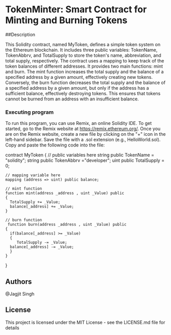 # TokenMinter: Smart Contract for Minting and Burning Tokens

##Description

This Solidity contract, named MyToken, defines a simple token system on the Ethereum blockchain. It includes three public variables: TokenName, TokenAbbrv, and TotalSupply to store the token's name, abbreviation, and total supply, respectively. The contract uses a mapping to keep track of the token balances of different addresses. It provides two main functions: mint and burn. The mint function increases the total supply and the balance of a specified address by a given amount, effectively creating new tokens. Conversely, the burn function decreases the total supply and the balance of a specified address by a given amount, but only if the address has a sufficient balance, effectively destroying tokens. This ensures that tokens cannot be burned from an address with an insufficient balance.

### Executing program

To run this program, you can use Remix, an online Solidity IDE. To get started, go to the Remix website at https://remix.ethereum.org/.
Once you are on the Remix website, create a new file by clicking on the "+" icon in the left-hand sidebar. Save the file with a .sol extension (e.g., HelloWorld.sol). Copy and paste the following code into the file:

contract MyToken
{
    // public variables here
    string public TokenName = "solidity";
    string public TokenAbbrv ="developer";
    uint public TotalSupply = 0;

    // mapping variable here
    mapping (address => uint) public balance;

    // mint function
    function mint(address _address , uint _Value) public
    {
      TotalSupply += _Value;
      balance[_address] += _Value;
    }

    // burn function
     function burn(address _address , uint _Value) public
    {
      if(balance[_address] >= _Value)
      {
         TotalSupply -= _Value;
      balance[_address] -= _Value;
      }      
    }
}

## Authors
@Jagjit Singh

## License
This project is licensed under the MIT License - see the LICENSE.md file for details

